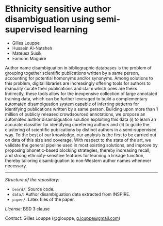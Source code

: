 # Ethnicity sensitive author disambiguation using semi-supervised learning

* Gilles Louppe
* Hussein Al-Natsheh
* Mateusz Susik
* Eamonn Maguire

Author name disambiguation in bibliographic databases is the problem of
grouping together scientific publications written by a same person, accounting
for potential homonyms and/or synonyms. Among solutions to this problem,
digital libraries are increasingly offering tools for authors to manually
curate their publications and claim which ones are theirs. Indirectly, these
tools allow for the inexpensive collection of large annotated training data,
which can be further leveraged to build a complementary automated
disambiguation system capable of inferring patterns for identifying
publications written by a same person.  Building upon more than 1 million of
publicly released crowdsourced annotations, we propose an automated author
disambiguation solution exploiting this data (i) to learn an accurate
classifier for identifying corefering authors and (ii) to guide the clustering
of scientific publications by distinct authors in a semi-supervised way. To the
best of our knowledge, our analysis is the first to be carried out on data of
this size and coverage. With respect to the state of the art, we validate the
general pipeline used in most existing solutions, and improve by proposing
phonetic-based blocking strategies, thereby increasing recall, and strong
ethnicity-sensitive features for learning a linkage function, thereby tailoring
disambiguation to non-Western author names whenever necessary.

---

_Structure of the repository:_
- `beard/`: Source code.
- `data/`: Author disambiguation data extracted from INSPIRE.
- `paper/`: Latex files of the paper.

_License:_ BSD 3 clause

_Contact:_ Gilles Louppe (@glouppe, <g.louppe@gmail.com>)